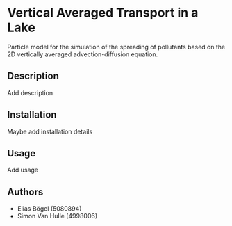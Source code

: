 # Vertical Averaged Transport in a Lake
Particle model for the simulation of the spreading of pollutants based on the 2D
vertically averaged advection-diffusion equation.

## Description
Add description

## Installation
Maybe add installation details

## Usage
Add usage

## Authors
* Elias Bögel (5080894)
* Simon Van Hulle (4998006)

